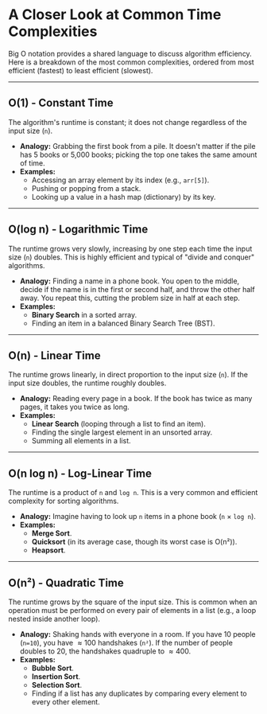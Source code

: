 # A Closer Look at Common Time Complexities

Big O notation provides a shared language to discuss algorithm efficiency. Here is a breakdown of the most common complexities, ordered from most efficient (fastest) to least efficient (slowest).



---

## O(1) - Constant Time

The algorithm's runtime is constant; it does not change regardless of the input size (`n`).

* **Analogy:** Grabbing the first book from a pile. It doesn't matter if the pile has 5 books or 5,000 books; picking the top one takes the same amount of time.
* **Examples:**
    * Accessing an array element by its index (e.g., `arr[5]`).
    * Pushing or popping from a stack.
    * Looking up a value in a hash map (dictionary) by its key.

---

## O(log n) - Logarithmic Time

The runtime grows very slowly, increasing by one step each time the input size (`n`) doubles. This is highly efficient and typical of "divide and conquer" algorithms.

* **Analogy:** Finding a name in a phone book. You open to the middle, decide if the name is in the first or second half, and throw the other half away. You repeat this, cutting the problem size in half at each step.
* **Examples:**
    * **Binary Search** in a sorted array.
    * Finding an item in a balanced Binary Search Tree (BST).

---

## O(n) - Linear Time

The runtime grows linearly, in direct proportion to the input size (`n`). If the input size doubles, the runtime roughly doubles.

* **Analogy:** Reading every page in a book. If the book has twice as many pages, it takes you twice as long.
* **Examples:**
    * **Linear Search** (looping through a list to find an item).
    * Finding the single largest element in an unsorted array.
    * Summing all elements in a list.

---

## O(n log n) - Log-Linear Time

The runtime is a product of `n` and `log n`. This is a very common and efficient complexity for sorting algorithms.

* **Analogy:** Imagine having to look up `n` items in a phone book (`n` $\times$ `log n`).
* **Examples:**
    * **Merge Sort**.
    * **Quicksort** (in its average case, though its worst case is O(n²)).
    * **Heapsort**.

---

## O(n²) - Quadratic Time

The runtime grows by the square of the input size. This is common when an operation must be performed on every pair of elements in a list (e.g., a loop nested inside another loop).

* **Analogy:** Shaking hands with everyone in a room. If you have 10 people (`n=10`), you have $\approx 100$ handshakes (`n²`). If the number of people doubles to 20, the handshakes quadruple to $\approx 400$.
* **Examples:**
    * **Bubble Sort**.
    * **Insertion Sort**.
    * **Selection Sort**.
    * Finding if a list has any duplicates by comparing every element to every other element.
